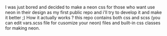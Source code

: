 I was just bored and decided to make a neon css for those who want use neon in their design as my first public repo and i'll try to develop it and make it better ;)
How it actually works ?
this repo contains both css and scss (you can edit vars.scss file for cusomize your neon) files and built-in css classes for making neon.
